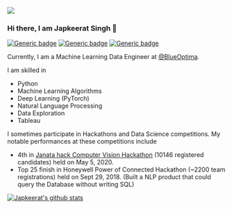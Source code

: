 ![](https://cdn.pixabay.com/photo/2017/02/20/14/18/technology-2082642_1280.jpg)

### Hi there, I am Japkeerat Singh 👋

[![Generic badge](https://img.shields.io/badge/LinkedIn-japkeeratsingh-blue.svg)](https://www.linkedin.com/in/japkeeratsingh/)
[![Generic badge](https://img.shields.io/badge/Email-japkeerat21@gmail.com-red.svg)](mailto:japkeerat21@gmail.com)
[![Generic badge](https://img.shields.io/badge/Blog-japkeerat21.pythonanywhere.com-green.svg)](http://japkeerat21.pythonanywhere.com)


Currently, I am a Machine Learning Data Engineer at [@BlueOptima](https://www.blueoptima.com).

I am skilled in
* Python
* Machine Learning Algorithms
* Deep Learning (PyTorch)
* Natural Language Processing
* Data Exploration
* Tableau


I sometimes participate in Hackathons and Data Science competitions. My notable performances at these competitions include
* 4th in [Janata hack Computer Vision Hackathon](https://datahack.analyticsvidhya.com/contest/janatahack-computer-vision-hackathon) (10146 registered candidates) held on May 5, 2020.
* Top 25 finish in Honeywell Power of Connected Hackathon (~2200 team registrations) held on Sept 29, 2018. (Built a NLP product that could query the Database without writing SQL)

[![Japkeerat's github stats](https://github-readme-stats.vercel.app/api?username=Japkeerat&show_icons=True)](https://github.com/Japkeerat/github-readme-stats)
